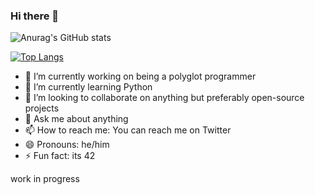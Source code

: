 ### Hi there 👋
![Anurag's GitHub stats](https://github-readme-stats.vercel.app/api?username=photon-e&show=reviews,discussions_started,discussions_answered,prs_merged,prs_merged_percentage&show_icons=true&show_icons=true&theme=radical)

[![Top Langs](https://github-readme-stats.vercel.app/api/top-langs/?username=photon-e&layout=donut-vertical)](https://github.com/anuraghazra/github-readme-stats)



- 🔭 I’m currently working on being a polyglot programmer
- 🌱 I’m currently learning Python
- 👯 I’m looking to collaborate on anything but preferably open-source projects
- 💬 Ask me about anything
- 📫 How to reach me: You can reach me on Twitter 
- 😄 Pronouns: he/him
- ⚡ Fun fact: its 42

work in progress

